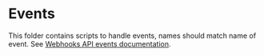 # Events

This folder contains scripts to handle events, names should match name of event. See [Webhooks API events documentation](https://developer.github.com/webhooks/#events).
